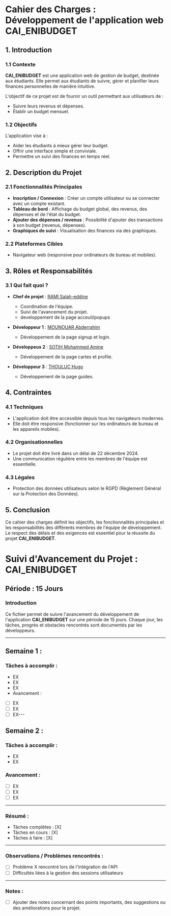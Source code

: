 # Cahier des Charges : Développement de l'application web **CAI_ENIBUDGET**

## 1. Introduction

### 1.1 Contexte
**CAI_ENIBUDGET** est une application web de gestion de budget, destinée aux étudiants. Elle permet aux étudiants de suivre, gérer et planifier leurs finances personnelles de manière intuitive.

L'objectif de ce projet est de fournir un outil permettant aux utilisateurs de :
- Suivre leurs revenus et dépenses.
- Établir un budget mensuel.

### 1.2 Objectifs
L'application vise à :
- Aider les étudiants à mieux gérer leur budget.
- Offrir une interface simple et conviviale.
- Permettre un suivi des finances en temps réel.

## 2. Description du Projet

### 2.1 Fonctionnalités Principales
- **Inscription / Connexion** : Créer un compte utilisateur ou se connecter avec un compte existant.
- **Tableau de bord** : Affichage du budget global, des revenus, des dépenses et de l'état du budget.
- **Ajouter des dépenses / revenus** : Possibilité d'ajouter des transactions à son budget (revenus, dépenses).
- **Graphiques de suivi** : Visualisation des finances via des graphiques.

### 2.2 Plateformes Cibles
- Navigateur web (responsive pour ordinateurs de bureau et mobiles).


## 3. Rôles et Responsabilités

### 3.1 Qui fait quoi ?
- **Chef de projet** : [RAMI Salah-eddine](https://github.com/ramisalah2002/)
  - Coordination de l'équipe.
  - Suivi de l'avancement du projet.
  - developpement de la page acceuil/popups
  
- **Développeur 1** : [MOUNOUAR Abderrahim](https://github.com/Abderrahim-mn/)
  - Développement de la page signup et login.
   
- **Développeus 2** : [SOTIH Mohammed Amine](https://github.com/Sotih/)
  - Développement de la page cartes et profile.
 
- **Développeur 3** : [THOULUC Hugo](https://github.com/HugoThouluc/)
  - Développement de la page guides.


## 4. Contraintes

### 4.1 Techniques
- L'application doit être accessible depuis tous les navigateurs modernes.
- Elle doit être responsive (fonctionner sur les ordinateurs de bureau et les appareils mobiles).

### 4.2 Organisationnelles
- Le projet doit être livré dans un délai de 22 décembre 2024.
- Une communication régulière entre les membres de l'équipe est essentielle.

### 4.3 Légales
- Protection des données utilisateurs selon le RGPD (Règlement Général sur la Protection des Données).

## 5. Conclusion
Ce cahier des charges définit les objectifs, les fonctionnalités principales et les responsabilités des différents membres de l'équipe de développement. Le respect des délais et des exigences est essentiel pour la réussite du projet **CAI_ENIBUDGET**.




# Suivi d'Avancement du Projet : **CAI_ENIBUDGET**

## Période : 15 Jours

### Introduction
Ce fichier permet de suivre l'avancement du développement de l'application **CAI_ENIBUDGET** sur une période de 15 jours. Chaque jour, les tâches, progrès et obstacles rencontrés sont documentés par les développeurs.

---

## **Semaine 1 :**

### Tâches à accomplir :
- EX
- EX
- EX
-  Avancement :
- [ ] EX
- [ ] EX
- [ ] EX---

## **Semaine 2 :**

### Tâches à accomplir :
- EX
- EX

### Avancement :
- [ ] EX
- [ ] EX
- [ ] EX

---

### **Résumé :**
- Tâches complètes : [X]
- Tâches en cours : [X]
- Tâches à faire : [X]

---

### **Observations / Problèmes rencontrés :**
- [ ] Problème X rencontré lors de l'intégration de l'API
- [ ] Difficultés liées à la gestion des sessions utilisateurs

---

### **Notes :**
- [ ] Ajouter des notes concernant des points importants, des suggestions ou des améliorations pour le projet.

